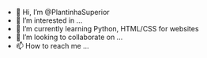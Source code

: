 - 👋 Hi, I’m @PlantinhaSuperior
- 👀 I’m interested in ...
- 🌱 I’m currently learning Python, HTML/CSS for websites
- 💞️ I’m looking to collaborate on ...
- 📫 How to reach me ...

<!---
PlantinhaSuperior/PlantinhaSuperior is a ✨ special ✨ repository because its `README.md` (this file) appears on your GitHub profile.
You can click the Preview link to take a look at your changes.
--->
